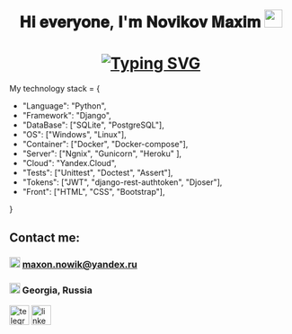<h1 align="center">𝐇𝐢 𝐞𝐯𝐞𝐫𝐲𝐨𝐧𝐞, 𝐈'𝐦 𝐍𝐨𝐯𝐢𝐤𝐨𝐯 𝐌𝐚𝐱𝐢𝐦
<img src="https://github.com/blackcater/blackcater/raw/main/images/Hi.gif" height="32"/></h1>

<h1 align="center"><a href="https://git.io/typing-svg"><img src="https://readme-typing-svg.demolab.com?font=Fira+Code&pause=1000&color=04ADFFA1&background=00000000&width=435&lines=and+i'm+Python+developer" alt="Typing SVG" /></a></h1>

My technology stack = {
- "Language": "Python",
- "Framework": "Django",
- "DataBase": \["SQLite", "PostgreSQL"],
- "OS": \["Windows", "Linux"],
- "Container": \["Docker", "Docker-compose"],
- "Server": \["Ngnix", "Gunicorn", "Heroku" ],
- "Cloud": "Yandex.Cloud",
- "Tests": \["Unittest", "Doctest", "Assert"],
- "Tokens": \["JWT", "django-rest-authtoken", "Djoser"],
- "Front": \["HTML", "CSS", "Bootstrap"],

 }
## Contact me:
### <img src='https://uxwing.com/wp-content/themes/uxwing/download/communication-chat-call/email-address-icon.png' alt='email' height='19'> maxon.nowik@yandex.ru
### <img src='https://www.freeiconspng.com/thumbs/location-icon-png/google-location-icon-16.png' alt='email' height='19'> Georgia, Russia

[<img src='https://parspng.com/wp-content/uploads/2021/10/telgrampng.parspng.com-2.png' alt='telegram' height='35'>](https://t.me/MaximNovikow)
[<img src='https://i.pinimg.com/originals/13/07/a2/1307a2648e71d531704a0f5a270ea966.png' alt='linkedin' height='35'>](https://www.linkedin.com/in/novikowmaxim/)

